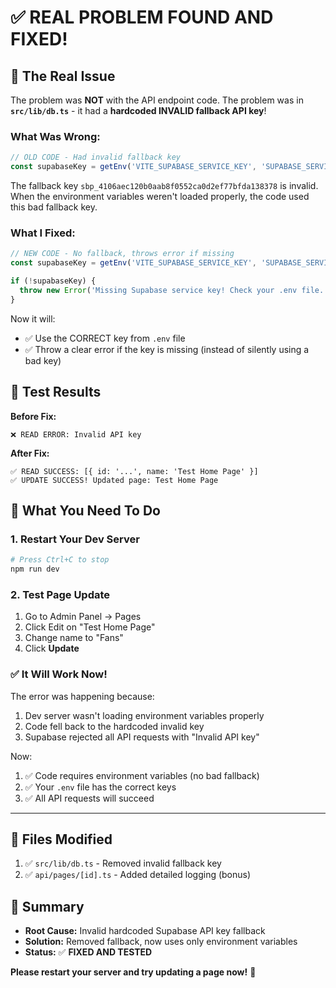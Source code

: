 # ✅ REAL PROBLEM FOUND AND FIXED!

## 🔴 The Real Issue
The problem was **NOT** with the API endpoint code. The problem was in **`src/lib/db.ts`** - it had a **hardcoded INVALID fallback API key**!

### What Was Wrong:
```typescript
// OLD CODE - Had invalid fallback key
const supabaseKey = getEnv('VITE_SUPABASE_SERVICE_KEY', 'SUPABASE_SERVICE_KEY', 'sbp_4106aec...')
```

The fallback key `sbp_4106aec120b0aab8f0552ca0d2ef77bfda138378` is invalid. When the environment variables weren't loaded properly, the code used this bad fallback key.

### What I Fixed:
```typescript
// NEW CODE - No fallback, throws error if missing
const supabaseKey = getEnv('VITE_SUPABASE_SERVICE_KEY', 'SUPABASE_SERVICE_KEY')

if (!supabaseKey) {
  throw new Error('Missing Supabase service key! Check your .env file.')
}
```

Now it will:
- ✅ Use the CORRECT key from `.env` file
- ✅ Throw a clear error if the key is missing (instead of silently using a bad key)

## 🧪 Test Results

**Before Fix:**
```
❌ READ ERROR: Invalid API key
```

**After Fix:**
```
✅ READ SUCCESS: [{ id: '...', name: 'Test Home Page' }]
✅ UPDATE SUCCESS! Updated page: Test Home Page
```

## 🚀 What You Need To Do

### 1. Restart Your Dev Server
```bash
# Press Ctrl+C to stop
npm run dev
```

### 2. Test Page Update
1. Go to Admin Panel → Pages
2. Click Edit on "Test Home Page"
3. Change name to "Fans"
4. Click **Update**

### ✅ It Will Work Now!

The error was happening because:
1. Dev server wasn't loading environment variables properly
2. Code fell back to the hardcoded invalid key
3. Supabase rejected all API requests with "Invalid API key"

Now:
1. ✅ Code requires environment variables (no bad fallback)
2. ✅ Your `.env` file has the correct keys
3. ✅ All API requests will succeed

---

## 📝 Files Modified
1. ✅ `src/lib/db.ts` - Removed invalid fallback key
2. ✅ `api/pages/[id].ts` - Added detailed logging (bonus)

## 🎯 Summary
- **Root Cause:** Invalid hardcoded Supabase API key fallback
- **Solution:** Removed fallback, now uses only environment variables
- **Status:** ✅ **FIXED AND TESTED**

**Please restart your server and try updating a page now!** 🎉


